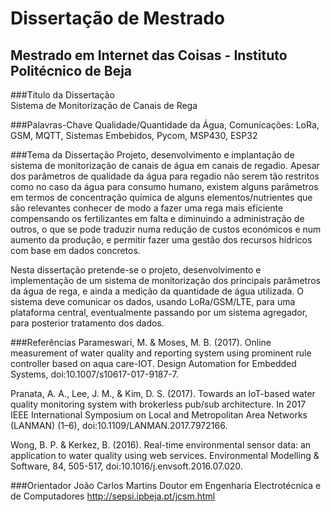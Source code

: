 ﻿# Dissertação de Mestrado

## Mestrado em Internet das Coisas - Instituto Politécnico de Beja

###Título da Dissertação
<br>Sistema de Monitorização de Canais de Rega

###Palavras-Chave
Qualidade/Quantidade da Água, Comunicações: LoRa, GSM, MQTT, Sistemas Embebidos, Pycom, MSP430, ESP32

###Tema da Dissertação
Projeto, desenvolvimento e implantação de sistema de monitorização de canais de água em canais de regadio. Apesar dos parâmetros de qualidade da água para regadio não serem tão restritos como no caso da água para consumo humano, existem alguns parâmetros em termos de concentração química de alguns elementos/nutrientes que são relevantes conhecer de modo a fazer uma rega mais eficiente compensando os fertilizantes em falta e diminuindo a administração de outros, o que se pode traduzir numa redução de custos económicos e num aumento da produção, e permitir fazer uma gestão dos recursos hídricos com base em dados concretos.

Nesta dissertação pretende-se o projeto, desenvolvimento e implementação de um sistema de monitorização dos principais parâmetros da água de rega, e ainda a medição da quantidade de água utilizada. O sistema deve comunicar os dados, usando LoRa/GSM/LTE, para uma plataforma central, eventualmente passando por um sistema agregador, para posterior tratamento dos dados.

###Referências
Parameswari, M. & Moses, M. B. (2017). Online measurement of water quality and reporting system using prominent rule controller based on aqua care-IOT. Design Automation for Embedded Systems, doi:10.1007/s10617-017-9187-7.

Pranata, A. A., Lee, J. M., & Kim, D. S. (2017). Towards an IoT-based water quality monitoring system with brokerless pub/sub architecture. In 2017 IEEE International Symposium on Local and Metropolitan Area Networks (LANMAN) (1–6), doi:10.1109/LANMAN.2017.7972166.

Wong, B. P. & Kerkez, B. (2016). Real-time environmental sensor data: an application to water quality using web services. Environmental Modelling & Software, 84, 505-517, doi:10.1016/j.envsoft.2016.07.020.

###Orientador
João Carlos Martins
Doutor em Engenharia Electrotécnica e de Computadores
http://sepsi.ipbeja.pt/jcsm.html
